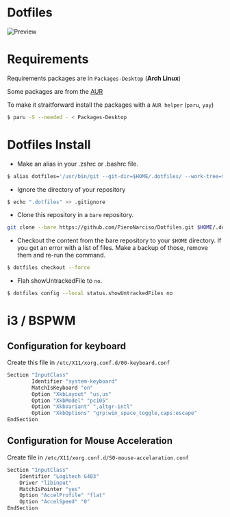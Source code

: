 # Dotfiles
![Preview](https://i.imgur.com/GUPLgzh.png)

# Requirements
Requirements packages are in `Packages-Desktop` (**Arch Linux**)

Some packages are from the [AUR](https://wiki.archlinux.org/index.php/Arch_User_Repository)

To make it straitforward install the packages with a `AUR helper` (`paru`, `yay`)
```bash
$ paru -S --needed - < Packages-Desktop
```

# Dotfiles Install

* Make an alias in your .zshrc or .bashrc file.

```bash
$ alias dotfiles='/usr/bin/git --git-dir=$HOME/.dotfiles/ --work-tree=$HOME'
```

* Ignore the directory of your repository

```bash
$ echo ".dotfiles" >> .gitignore
```

* Clone this repository in a `bare` repository.

```bash
git clone --bare https://github.com/PieroNarciso/Dotfiles.git $HOME/.dotfiles
```

* Checkout the content from the bare repository to your `$HOME` directory. If you get an error with a list of files. Make a backup of those, remove them and re-run the command.

```bash
$ dotfiles checkout --force
```

* Flah showUntrackedFile to `no`.

```bash
$ dotfiles config --local status.showUntrackedFiles no
```

# i3 / BSPWM

## Configuration for keyboard

Create this file in `/etc/X11/xorg.conf.d/00-keyboard.conf`

```bash
Section "InputClass"
        Identifier "system-keyboard"
        MatchIsKeyboard "on"
        Option "XkbLayout" "us,us"
        Option "XkbModel" "pc105"
        Option "XkbVariant" ",altgr-intl"
        Option "XkbOptions" "grp:win_space_toggle,caps:escape"
EndSection
```
## Configuration for Mouse Acceleration

Create file in `/etc/X11/xorg.conf.d/50-mouse-accelaration.conf`

```bash
Section "InputClass"
	Identifier "Logitech G403"
	Driver "libinput"
	MatchIsPointer "yes"
	Option "AccelProfile" "flat"
	Option "AccelSpeed" "0"
EndSection
```
